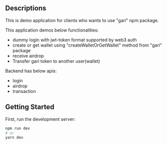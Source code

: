 ## Descriptions
This is demo application for clients who wants to use "gari" npm package.

This application demos below functionalities:
- dummy login with jwt-token format supported by web3 auth
- create or get wallet using "createWalletOrGetWallet" method from "gari" package
- receive airdrop
- Transfer gari token to another user(wallet) 


Backend has below apis:
- login
- airdrop
- transaction

## Getting Started

First, run the development server:

```bash
npm run dev
# or
yarn dev
```
